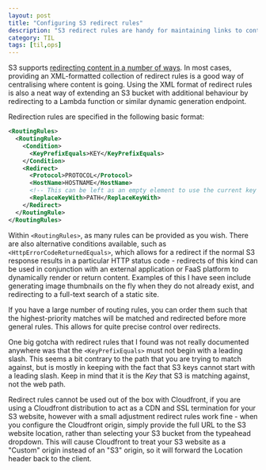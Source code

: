 ```yaml
---
layout: post
title: "Configuring S3 redirect rules"
description: "S3 redirect rules are handy for maintaining links to content. In this post, I outline a couple of gotchas I found"
category: TIL
tags: [til,ops]
---
```


S3 supports [redirecting content in a number of ways](https://docs.aws.amazon.com/AmazonS3/latest/dev/how-to-page-redirect.html). 
In most cases, providing an XML-formatted collection of redirect rules is a good way of centralising where content is going.
Using the XML format of redirect rules is also a neat way of extending an S3 bucket with additional
behaviour by redirecting to a Lambda function or similar dynamic generation endpoint. 

Redirection rules are specified in the following basic format:

``` xml
<RoutingRules>
  <RoutingRule>
    <Condition>
      <KeyPrefixEquals>KEY</KeyPrefixEquals>
    </Condition>
    <Redirect>
      <Protocol>PROTOCOL</Protocol>
      <HostName>HOSTNAME</HostName>
      <!-- This can be left as an empty element to use the current key as the path -->
      <ReplaceKeyWith>PATH</ReplaceKeyWith>
    </Redirect>
  </RoutingRule>
</RoutingRules>
```

Within `<RoutingRules>`, as many rules can be provided as you wish. There are also alternative
conditions available, such as `<HttpErrorCodeReturnedEquals>`, which allows for a redirect if the
normal S3 response results in a particular HTTP status code - redirects of this kind can be used in
conjunction with an external application or FaaS platform to dynamically render or return content.
Examples of this I have seen include generating image thumbnails on the fly when they do not already
exist, and redirecting to a full-text search of a static site. 

If you have a large number of routing rules, you can order them such that the highest-priority matches 
will be matched and redirected before more general rules. This allows for quite precise control over
redirects.


One big gotcha with redirect rules that I found was not really documented anywhere was that the
`<KeyPrefixEquals>` must not begin with a leading slash. This seems a bit contrary to the path that
you are trying to match against, but is mostly in keeping with the fact that S3 keys cannot start
with a leading slash. Keep in mind that it is the _Key_ that S3 is matching against, not the web
path. 

Redirect rules cannot be used out of the box with Cloudfront, if you are using a Cloudfront
distribution to act as a CDN and SSL termination for your S3 website, however with a small
adjustment redirect rules work fine - when you configure the Cloudfront origin, simply provide the
full URL to the S3 website location, rather than selecting your S3 bucket from the typeahead
dropdown. This will cause Cloudfront to treat your S3 website as a "Custom" origin instead of an
"S3" origin, so it will forward the Location header back to the client.
